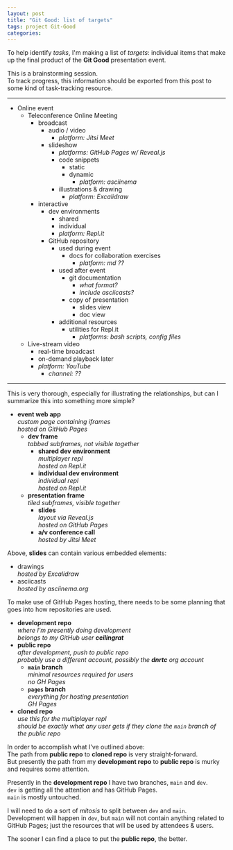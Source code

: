 ```yaml
---
layout: post
title: "Git Good: list of targets"
tags: project Git-Good
categories: 
---
```


To help identify *tasks*, I'm making a list of *targets*: individual items that make up the final product of the **Git Good** presentation event.

This is a brainstorming session.  
To track progress, this information should be exported from this post to some kind of task-tracking resource.

---

* Online event
  * Teleconference Online Meeting
    * broadcast
      * audio / video
        * *platform: Jitsi Meet*
      * slideshow
        * *platforms: GitHub Pages w/ Reveal.js*
        * code snippets
          * static
          * dynamic
            * *platform: asciinema*
        * illustrations & drawing
          * *platform: Excalidraw*
    * interactive
      * dev environments
        * shared
        * individual 
        * *platform: Repl.it*
      * GitHub repository
        * used during event
          * docs for collaboration exercises
            * *platform: md ??*
        * used after event
          * git documentation
            * *what format?*
            * *include asciicasts?*
          * copy of presentation
            * slides view
            * doc view
        * additional resources
          * utilities for Repl.it
            * *platforms: bash scripts, config files* 
  * Live-stream video 
    * real-time broadcast
    * on-demand playback later
    * *platform: YouTube*
      * *channel: ??*

---

This is very thorough, especially for illustrating the relationships, but can I summarize this into something more simple?


* **event web app**   
*custom page containing iframes*  
*hosted on GitHub Pages*
  * **dev frame**  
  *tabbed subframes, not visible together*
    * **shared dev environment**  
    *multiplayer repl*  
    *hosted on Repl.it*
    * **individual dev environment**  
    *individual repl*  
    *hosted on Repl.it*
  * **presentation frame**  
  *tiled subframes, visible together*
    * **slides**  
    *layout via Reveal.js*  
    *hosted on GitHub Pages*
    * **a/v conference call**  
    *hosted by Jitsi Meet*

Above, **slides** can contain various embedded elements:
* drawings  
*hosted by Excalidraw*
* asciicasts  
*hosted by asciinema.org*

To make use of GitHub Pages hosting, there needs to be some planning that goes into how repositories are used.

* **development repo**  
*where I'm presently doing development*  
*belongs to my GitHub user **ceilingrat***  
* **public repo**  
*after development, push to public repo*  
*probably use a different account, possibly the **dnrtc** org account*
  * **`main` branch**  
  *minimal resources required for users*  
  *no GH Pages*
  * **`pages` branch**  
  *everything for hosting presentation*  
  *GH Pages*
* **cloned repo**  
*use this for the multiplayer repl*  
*should be exactly what any user gets if they clone the `main` branch of the public repo*

In order to accomplish what I've outlined above:  
The path from **public repo** to **cloned repo** is very straight-forward.  
But presently the path from my **development repo** to **public repo** is murky and requires some attention.

Presently in the **development repo** I have two branches, `main` and `dev`.  
`dev` is getting all the attention and has GitHub Pages.  
`main` is mostly untouched.

I will need to do a sort of *mitosis* to split between `dev` and `main`.  
Development will happen in `dev`, but `main` will not contain anything related to GitHub Pages; just the resources that will be used by attendees & users.

The sooner I can find a place to put the **public repo**, the better.